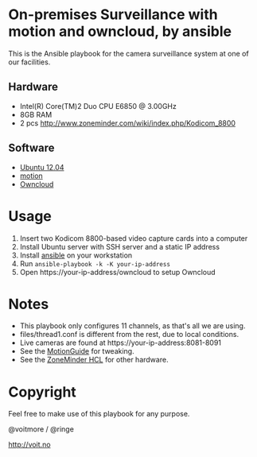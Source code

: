 # On-premises Surveillance with motion and owncloud, by ansible

This is the Ansible playbook for the camera surveillance system at one of our facilities.

## Hardware
- Intel(R) Core(TM)2 Duo CPU E6850 @ 3.00GHz
- 8GB RAM
- 2 pcs http://www.zoneminder.com/wiki/index.php/Kodicom_8800

## Software
- [Ubuntu 12.04](https://wiki.ubuntu.com/PrecisePangolin/)
- [motion](https://github.com/sackmotion/motion)
- [Owncloud](http://owncloud.org/)

# Usage
1. Insert two Kodicom 8800-based video capture cards into a computer
2. Install Ubuntu server with SSH server and a static IP address
3. Install [ansible](http://www.ansibleworks.com/docs/gettingstarted.html) on your workstation
4. Run ```ansible-playbook -k -K your-ip-address```
5. Open https://your-ip-address/owncloud to setup Owncloud

# Notes
* This playbook only configures 11 channels, as that's all we are using.
* files/thread1.conf is different from the rest, due to local conditions.
* Live cameras are found at https://your-ip-address:8081-8091
* See the [MotionGuide](http://www.lavrsen.dk/foswiki/bin/view/Motion/MotionGuide) for tweaking.
* See the [ZoneMinder HCL](http://www.zoneminder.com/wiki/index.php/Hardware_Compatibility_List) for other hardware.

# Copyright
Feel free to make use of this playbook for any purpose.

@voitmore / @ringe

http://voit.no
